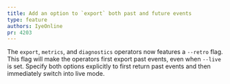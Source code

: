 ```yaml
---
title: Add an option to `export` both past and future events
type: feature
authors: IyeOnline
pr: 4203
---
```


The `export`, `metrics`, and `diagnostics` operators now features a `--retro`
flag. This flag will make the operators first export past events, even when
`--live` is set. Specify both options explicitly to first return past events and
then immediately switch into live mode.
